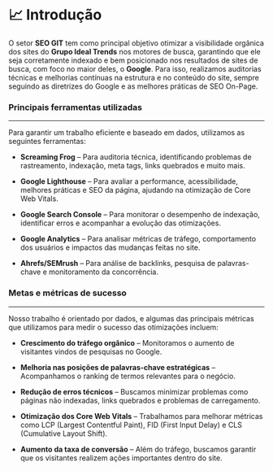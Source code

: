 # 📈 Introdução

O setor **SEO GIT** tem como principal objetivo otimizar a visibilidade orgânica dos sites do **Grupo Ideal Trends** nos motores de busca, garantindo que ele seja corretamente indexado e bem posicionado nos resultados de sites de busca, com foco no maior deles, o **Google**. Para isso, realizamos auditorias técnicas e melhorias contínuas na estrutura e no conteúdo do site, sempre seguindo as diretrizes do Google e as melhores práticas de SEO On-Page.

### Principais ferramentas utilizadas

***

Para garantir um trabalho eficiente e baseado em dados, utilizamos as seguintes ferramentas:

 - **Screaming Frog** – Para auditoria técnica, identificando problemas de rastreamento, indexação, meta tags, links quebrados e muito mais.

 - **Google Lighthouse** – Para avaliar a performance, acessibilidade, melhores práticas e SEO da página, ajudando na otimização de Core Web Vitals.

 - **Google Search Console** – Para monitorar o desempenho de indexação, identificar erros e acompanhar a evolução das otimizações.

 - **Google Analytics** – Para analisar métricas de tráfego, comportamento dos usuários e impactos das mudanças feitas no site.

 - **Ahrefs/SEMrush** – Para análise de backlinks, pesquisa de palavras-chave e monitoramento da concorrência.


### Metas e métricas de sucesso

***


Nosso trabalho é orientado por dados, e algumas das principais métricas que utilizamos para medir o sucesso das otimizações incluem:

 - **Crescimento do tráfego orgânico** – Monitoramos o aumento de visitantes vindos de pesquisas no Google.

 - **Melhoria nas posições de palavras-chave estratégicas** – Acompanhamos o ranking de termos relevantes para o negócio.

 - **Redução de erros técnicos** – Buscamos minimizar problemas como páginas não indexadas, links quebrados e problemas de carregamento.

- **Otimização dos Core Web Vitals** – Trabalhamos para melhorar métricas como LCP (Largest Contentful Paint), FID (First Input Delay) e CLS (Cumulative Layout Shift).

- **Aumento da taxa de conversão** – Além do tráfego, buscamos garantir que os visitantes realizem ações importantes dentro do site.
